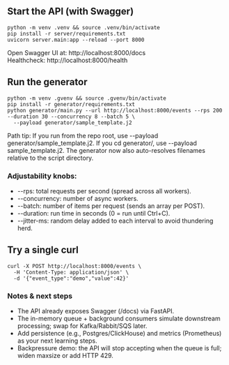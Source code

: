 ## Start the API (with Swagger)
```shell
python -m venv .venv && source .venv/bin/activate
pip install -r server/requirements.txt
uvicorn server.main:app --reload --port 8000
```

Open Swagger UI at: http://localhost:8000/docs</br>
Healthcheck: http://localhost:8000/health

## Run the generator
```shell
python -m venv .gvenv && source .gvenv/bin/activate
pip install -r generator/requirements.txt
python generator/main.py --url http://localhost:8000/events --rps 200 --duration 30 --concurrency 8 --batch 5 \
  --payload generator/sample_template.j2
```
Path tip: If you run from the repo root, use --payload generator/sample_template.j2. If you cd generator/, use --payload sample_template.j2. The generator now also auto-resolves filenames relative to the script directory.

### Adjustability knobs:
- --rps: total requests per second (spread across all workers).
- --concurrency: number of async workers.
- --batch: number of items per request (sends an array per POST).
- --duration: run time in seconds (0 = run until Ctrl+C).
- --jitter-ms: random delay added to each interval to avoid thundering herd.

## Try a single curl
```http request
curl -X POST http://localhost:8000/events \
  -H 'Content-Type: application/json' \
  -d '{"event_type":"demo","value":42}'
```

### Notes & next steps
- The API already exposes Swagger (/docs) via FastAPI.
- The in-memory queue + background consumers simulate downstream processing; swap for Kafka/Rabbit/SQS later.
- Add persistence (e.g., Postgres/ClickHouse) and metrics (Prometheus) as your next learning steps.
- Backpressure demo: the API will stop accepting when the queue is full; widen maxsize or add HTTP 429.